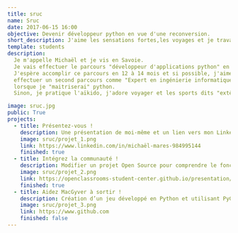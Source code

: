 ```yaml
---
title: sruc
name: Sruc
date: 2017-06-15 16:00
objective: Devenir développeur python en vue d'une reconversion.
short_description: J'aime les sensations fortes,les voyages et je travail dans la chimie
template: students
description:
  Je m'appelle Michaël et je vis en Savoie.
  Je vais effectuer le parcours "développeur d'applications python" en parallèle de mon travail actuel dans la chimie en vue d'une reconversion.
  J'espère accomplir ce parcours en 12 à 14 mois et si possible, j'aimerais plus tard
  effectuer un second parcours comme "Expert en ingénierie informatique" mais uniquement
  lorsque je "maitriserai" python.
  Sinon, je pratique l'aïkido, j'adore voyager et les sports dits "extêmes".

image: sruc.jpg
public: True
projects:
  - title: Présentez-vous !
    description: Une présentation de moi-même et un lien vers mon LinkedIn.
    image: sruc/projet_1.png
    link: https://www.linkedin.com/in/michaël-mares-984995144
    finished: true
  - title: Intégrez la communauté !
    description: Modifier un projet Open Source pour comprendre le fonctionnement de Git, de Github et des pull requests.
    image: sruc/projet_2.png
    link: https://openclassrooms-student-center.github.io/presentation/students/sruc.html
    finished: true
  - title: Aidez MacGyver à sortir !
    description: Création d’un jeu développé en Python et utilisant PyGame.
    image: sruc/projet_3.png
    link: https://www.github.com
    finished: false
---
```


